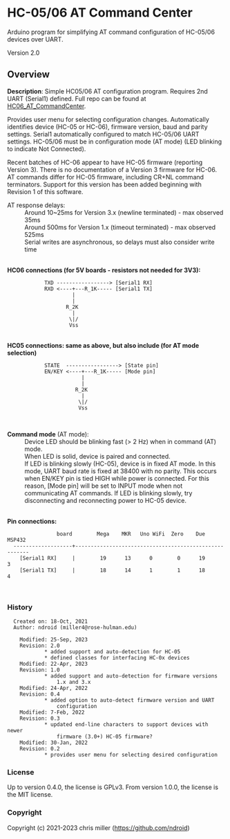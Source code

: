 # HC-05/06 AT Command Center
Arduino program for simplifying AT command configuration of HC-05/06 devices over UART.

Version 2.0

## Overview
  <b>Description</b>: Simple HC05/06 AT configuration program. Requires 2nd 
  UART (Serial1) defined. Full repo can be found at 
  [HC06_AT_CommandCenter](https://github.com/ndroid/HC06_AT_CommandCenter).
 
   Provides user menu for selecting configuration changes. Automatically identifies
   device (HC-05 or HC-06), firmware version, baud and parity settings.
   Serial1 automatically configured to match HC-05/06 UART settings. HC-05/06 
   must be in configuration mode (AT mode) (LED blinking to indicate Not Connected).
 
   Recent batches of HC-06 appear to have HC-05 firmware (reporting Version 3).
   There is no documentation of a Version 3 firmware for HC-06. AT commands differ
   for HC-05 firmware, including CR+NL command terminators. Support for this version
   has been added beginning with Revision 1 of this software.
 
 <dl>
   <dt> AT response delays:</dt>
   <dd> Around 10~25ms for Version 3.x  (newline terminated) - max observed 35ms<br>
   <dd> Around 500ms for Version 1.x    (timeout terminated) - max observed 525ms<br>
   <dd> Serial writes are asynchronous, so delays must also consider write time</dd>
 </dl>

 <br>
  <b>HC06 connections (for 5V boards - resistors not needed for 3V3):</b>

                TXD -----------------> [Serial1 RX]
                RXD <----+---R_1K----- [Serial1 TX]
                         |
                         |
                       R_2K
                         |
                        \|/
                        Vss
 
 <br>
  <b>HC05 connections: same as above, but also include (for AT mode selection)</b>

                STATE  -----------------> [State pin]
                EN/KEY <----+---R_1K----- [Mode pin]
                            |
                            |
                          R_2K
                            |
                           \|/
                           Vss
 
 <br>
 <dl>
   <dt> <b>Command mode</b> (AT mode): </dt>
   <dd> Device LED should be blinking fast (> 2 Hz) when in command (AT) mode.<br>
   <dd> When LED is solid, device is paired and connected.<br>
   <dd> If LED is blinking slowly (HC-05), device is in fixed AT mode. In this 
    mode, UART baud rate is fixed at 38400 with no parity. This occurs 
    when EN/KEY pin is tied HIGH while power is connected. For this reason, 
    [Mode pin] will be set to INPUT mode when not communicating AT commands. If
    LED is blinking slowly, try disconnecting and reconnecting power to HC-05
    device.</dd>
 </dl>


 <br>
  <b>Pin connections:</b>

                    board        Mega    MKR   Uno WiFi  Zero    Due    MSP432
      -------------------+-------------------------------------------------------
        [Serial1 RX]     |        19      13      0        0      19       3 
        [Serial1 TX]     |        18      14      1        1      18       4 

<br>

### History

      Created on: 18-Oct, 2021
      Author: ndroid (miller4@rose-hulman.edu)
    
        Modified: 25-Sep, 2023
        Revision: 2.0
                * added support and auto-detection for HC-05
                * defined classes for interfacing HC-0x devices
        Modified: 22-Apr, 2023
        Revision: 1.0
                * added support and auto-detection for firmware versions
                    1.x and 3.x
        Modified: 24-Apr, 2022
        Revision: 0.4
                * added option to auto-detect firmware version and UART 
                    configuration
        Modified: 7-Feb, 2022
        Revision: 0.3
                * updated end-line characters to support devices with newer
                    firmware (3.0+) HC-05 firmware?
        Modified: 30-Jan, 2022
        Revision: 0.2
                * provides user menu for selecting desired configuration

### License
Up to version 0.4.0, the license is GPLv3.
From version 1.0.0, the license is the MIT license.

### Copyright
Copyright (c) 2021-2023 chris miller (https://github.com/ndroid)
